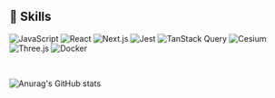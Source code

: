 ## 💪 Skills
![JavaScript](https://img.shields.io/badge/TypeScript-3178C6?style=flat-square&logo=TypeScript&logoColor=white) ![React](https://img.shields.io/badge/React-61DAFB?style=flat-square&logo=React&logoColor=black) ![Next.js](https://img.shields.io/badge/Next.js-000000?style=flat-square&logo=Next.js&logoColor=white) ![Jest](https://img.shields.io/badge/Jest-C21325?style=flat-square&logo=Jest&logoColor=white) ![TanStack Query](https://img.shields.io/badge/TanStack_Query-FF4154?style=flat-square&logo=react-query&logoColor=white) ![Cesium](https://img.shields.io/badge/Cesium-6CADDF?style=flat-square&logo=Cesium&logoColor=white) ![Three.js](https://img.shields.io/badge/Three.js-000000?style=flat-square&logo=Three.js&logoColor=white) ![Docker](https://img.shields.io/badge/Docker-2496ED?style=flat-square&logo=Docker&logoColor=white) 

<br />


![Anurag's GitHub stats](https://github-readme-stats.vercel.app/api?username=alexgoni&show_icons=true&theme=radical)



